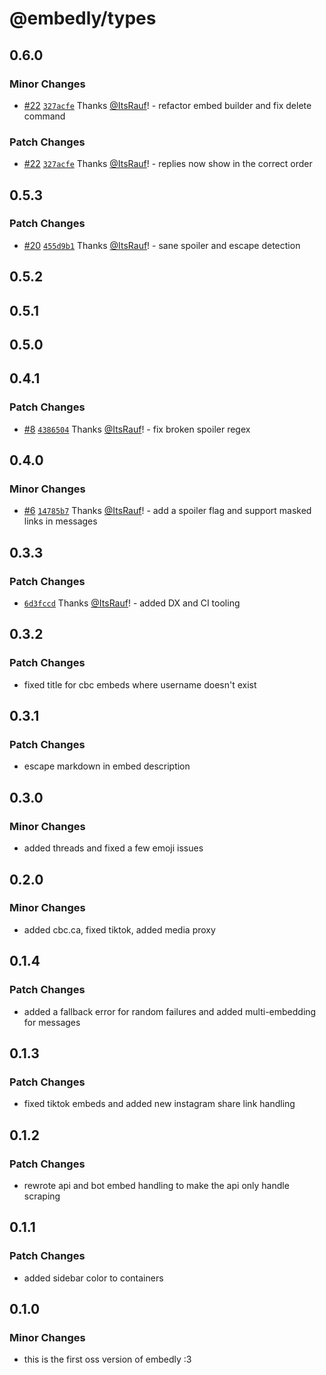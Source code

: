 # @embedly/types

## 0.6.0

### Minor Changes

- [#22](https://github.com/embed-team/embedly/pull/22) [`327acfe`](https://github.com/embed-team/embedly/commit/327acfe0c405fd57b65643e881bd4978af47e0bb) Thanks [@ItsRauf](https://github.com/ItsRauf)! - refactor embed builder and fix delete command

### Patch Changes

- [#22](https://github.com/embed-team/embedly/pull/22) [`327acfe`](https://github.com/embed-team/embedly/commit/327acfe0c405fd57b65643e881bd4978af47e0bb) Thanks [@ItsRauf](https://github.com/ItsRauf)! - replies now show in the correct order

## 0.5.3

### Patch Changes

- [#20](https://github.com/embed-team/embedly/pull/20) [`455d9b1`](https://github.com/embed-team/embedly/commit/455d9b19b0c8662a85799557fedd8b9bfae2cc33) Thanks [@ItsRauf](https://github.com/ItsRauf)! - sane spoiler and escape detection

## 0.5.2

## 0.5.1

## 0.5.0

## 0.4.1

### Patch Changes

- [#8](https://github.com/embed-team/embedly/pull/8) [`4386504`](https://github.com/embed-team/embedly/commit/438650487368ec722bc75801ccf5f495be62a485) Thanks [@ItsRauf](https://github.com/ItsRauf)! - fix broken spoiler regex

## 0.4.0

### Minor Changes

- [#6](https://github.com/embed-team/embedly/pull/6) [`14785b7`](https://github.com/embed-team/embedly/commit/14785b70759445b7d402a3d63bca72993239f5b3) Thanks [@ItsRauf](https://github.com/ItsRauf)! - add a spoiler flag and support masked links in messages

## 0.3.3

### Patch Changes

- [`6d3fccd`](https://github.com/embed-team/embedly/commit/6d3fccd8190a8b697e0ee93edc8c81affb036f01) Thanks [@ItsRauf](https://github.com/ItsRauf)! - added DX and CI tooling

## 0.3.2

### Patch Changes

- fixed title for cbc embeds where username doesn't exist

## 0.3.1

### Patch Changes

- escape markdown in embed description

## 0.3.0

### Minor Changes

- added threads and fixed a few emoji issues

## 0.2.0

### Minor Changes

- added cbc.ca, fixed tiktok, added media proxy

## 0.1.4

### Patch Changes

- added a fallback error for random failures and added multi-embedding for messages

## 0.1.3

### Patch Changes

- fixed tiktok embeds and added new instagram share link handling

## 0.1.2

### Patch Changes

- rewrote api and bot embed handling to make the api only handle scraping

## 0.1.1

### Patch Changes

- added sidebar color to containers

## 0.1.0

### Minor Changes

- this is the first oss version of embedly :3
